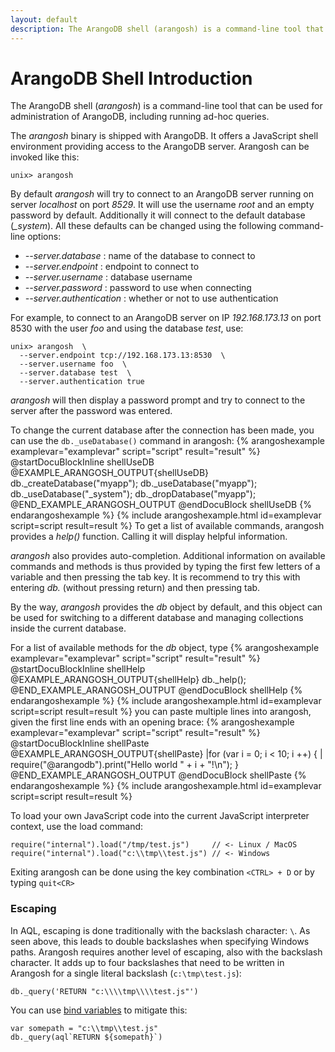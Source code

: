 ```yaml
---
layout: default
description: The ArangoDB shell (arangosh) is a command-line tool that can be used foradministration of ArangoDB, including running ad-hoc queries
---
```

ArangoDB Shell Introduction
===========================

The ArangoDB shell (_arangosh_) is a command-line tool that can be used for
administration of ArangoDB, including running ad-hoc queries.

The _arangosh_ binary is shipped with ArangoDB. It offers a JavaScript shell
environment providing access to the ArangoDB server.
Arangosh can be invoked like this:

```
unix> arangosh
```

By default _arangosh_ will try to connect to an ArangoDB server running on
server *localhost* on port *8529*. It will use the username *root* and an
empty password by default. Additionally it will connect to the default database
(*_system*). All these defaults can be changed using the following 
command-line options:

* *--server.database <string>*: name of the database to connect to
* *--server.endpoint <string>*: endpoint to connect to
* *--server.username <string>*: database username
* *--server.password <string>*: password to use when connecting 
* *--server.authentication <bool>*: whether or not to use authentication

For example, to connect to an ArangoDB server on IP *192.168.173.13* on port
8530 with the user *foo* and using the database *test*, use:

    unix> arangosh  \
      --server.endpoint tcp://192.168.173.13:8530  \
      --server.username foo  \
      --server.database test  \
      --server.authentication true

_arangosh_ will then display a password prompt and try to connect to the 
server after the password was entered.

To change the current database after the connection has been made, you
can use the `db._useDatabase()` command in arangosh:
{% arangoshexample examplevar="examplevar" script="script" result="result" %}
    @startDocuBlockInline shellUseDB
    @EXAMPLE_ARANGOSH_OUTPUT{shellUseDB}
    db._createDatabase("myapp");
    db._useDatabase("myapp");
    db._useDatabase("_system");
    db._dropDatabase("myapp");
    @END_EXAMPLE_ARANGOSH_OUTPUT
    @endDocuBlock shellUseDB
{% endarangoshexample %}
{% include arangoshexample.html id=examplevar script=script result=result %}
To get a list of available commands, arangosh provides a *help()* function.
Calling it will display helpful information.

_arangosh_ also provides auto-completion. Additional information on available 
commands and methods is thus provided by typing the first few letters of a
variable and then pressing the tab key. It is recommend to try this with entering
*db.* (without pressing return) and then pressing tab.

By the way, _arangosh_ provides the *db* object by default, and this object can
be used for switching to a different database and managing collections inside the
current database.

For a list of available methods for the *db* object, type 
{% arangoshexample examplevar="examplevar" script="script" result="result" %}    
    @startDocuBlockInline shellHelp
    @EXAMPLE_ARANGOSH_OUTPUT{shellHelp}
    db._help(); 
    @END_EXAMPLE_ARANGOSH_OUTPUT
    @endDocuBlock shellHelp
{% endarangoshexample %}
{% include arangoshexample.html id=examplevar script=script result=result %}
you can paste multiple lines into arangosh, given the first line ends with an
opening brace:
{% arangoshexample examplevar="examplevar" script="script" result="result" %}
    @startDocuBlockInline shellPaste
    @EXAMPLE_ARANGOSH_OUTPUT{shellPaste}
    |for (var i = 0; i < 10; i ++) {
    |         require("@arangodb").print("Hello world " + i + "!\n");
    }
    @END_EXAMPLE_ARANGOSH_OUTPUT
    @endDocuBlock shellPaste
{% endarangoshexample %}
{% include arangoshexample.html id=examplevar script=script result=result %}

To load your own JavaScript code into the current JavaScript interpreter context,
use the load command:

    require("internal").load("/tmp/test.js")     // <- Linux / MacOS
    require("internal").load("c:\\tmp\\test.js") // <- Windows

Exiting arangosh can be done using the key combination ```<CTRL> + D``` or by
typing ```quit<CR>```

### Escaping

In AQL, escaping is done traditionally with the backslash character: `\`.
As seen above, this leads to double backslashes when specifying Windows paths.
Arangosh requires another level of escaping, also with the backslash character.
It adds up to four backslashes that need to be written in Arangosh for a single
literal backslash (`c:\tmp\test.js`):

    db._query('RETURN "c:\\\\tmp\\\\test.js"')

You can use [bind variables](../aql/invocation-witharangosh.html) to
mitigate this:

    var somepath = "c:\\tmp\\test.js"
    db._query(aql`RETURN ${somepath}`)
